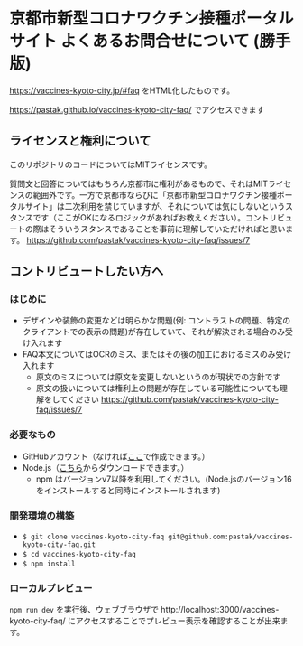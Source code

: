 # 京都市新型コロナワクチン接種ポータルサイト よくあるお問合せについて (勝手版)

https://vaccines-kyoto-city.jp/#faq をHTML化したものです。

https://pastak.github.io/vaccines-kyoto-city-faq/ でアクセスできます

## ライセンスと権利について

このリポジトリのコードについてはMITライセンスです。

質問文と回答についてはもちろん京都市に権利があるもので、それはMITライセンスの範囲外です。一方で京都市ならびに「京都市新型コロナワクチン接種ポータルサイト」は二次利用を禁じていますが、それについては気にしないというスタンスです（ここがOKになるロジックがあればお教えください）。コントリビュートの際はそういうスタンスであることを事前に理解していただければと思います。 https://github.com/pastak/vaccines-kyoto-city-faq/issues/7

## コントリビュートしたい方へ

### はじめに

- デザインや装飾の変更などは明らかな問題(例: コントラストの問題、特定のクライアントでの表示の問題)が存在していて、それが解決される場合のみ受け入れます
- FAQ本文についてはOCRのミス、またはその後の加工におけるミスのみ受け入れます
  - 原文のミスについては原文を変更しないというのが現状での方針です
  - 原文の扱いについては権利上の問題が存在している可能性についても理解をしてください https://github.com/pastak/vaccines-kyoto-city-faq/issues/7

### 必要なもの

- GitHubアカウント（なければ[ここ](https://github.com/)で作成できます。）
- Node.js（[こちら](https://nodejs.org/ja/download/)からダウンロードできます。）
  - npm はバージョンv7以降を利用してください。(Node.jsのバージョン16をインストールすると同時にインストールされます)

### 開発環境の構築

- `$ git clone vaccines-kyoto-city-faq git@github.com:pastak/vaccines-kyoto-city-faq.git`
- `$ cd vaccines-kyoto-city-faq`
- `$ npm install`

### ローカルプレビュー

`npm run dev` を実行後、ウェブブラウザで http://localhost:3000/vaccines-kyoto-city-faq/ にアクセスすることでプレビュー表示を確認することが出来ます。
